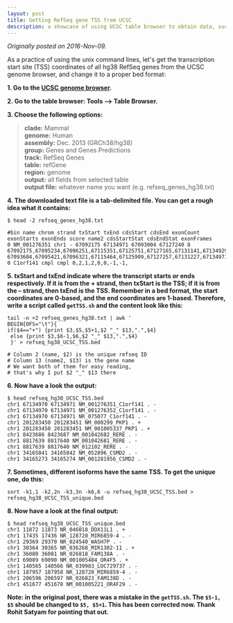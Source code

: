 ```yaml
---
layout: post
title: Getting RefSeq gene TSS from UCSC
description: a showcase of using UCSC table browser to obtain data, such as RefSeq gene transcriptional start site coordinates.
---
```


_Originally posted on 2016-Nov-09._

As a practice of using the unix command lines, let's get the transcription start site (TSS) coordinates of all hg38 RefSeq genes from the UCSC genome browser, and change it to a proper bed format:

__1. Go to the [UCSC genome browser](http://genome-euro.ucsc.edu/index.html).__

__2. Go to the table browser: Tools –> Table Browser.__

__3. Choose the following options:__

> __clade:__ Mammal  
> __genome:__ Human  
> __assembly:__ Dec. 2013 (GRCh38/hg38)  
> __group:__ Genes and Genes Predictions  
> __track:__ RefSeq Genes  
> __table:__ refGene  
> __region:__ genome  
> __output:__ all fields from selected table  
> __output file:__ whatever name you want (e.g. refseq_genes_hg38.txt)

__4. The downloaded text file is a tab-delimited file. You can get a rough idea what it contains:__

```
$ head -2 refseq_genes_hg38.txt

#bin name chrom strand txStart txEnd cdsStart cdsEnd exonCount exonStarts exonEnds score name2 cdsStartStat cdsEndStat exonFrames
0 NM_001276351 chr1 - 67092175 67134971 67093004 67127240 8 67092175,67095234,67096251,67115351,67125751,67127165,67131141,67134929, 67093604,67095421,67096321,67115464,67125909,67127257,67131227,67134971, 0 C1orf141 cmpl cmpl 0,2,1,2,0,0,-1,-1,
```

__5. txStart and txEnd indicate where the transcript starts or ends respectively. If it is from the + strand, then txStart is the TSS; if it is from the – strand, then txEnd is the TSS. Remember in a bed format, the start coordinates are 0-based, and the end coordinates are 1-based. Therefore, write a script called `getTSS.sh` and the content look like this:__

```
tail -n +2 refseq_genes_hg38.txt | awk '
BEGIN{OFS="\t"}{
if($4=="+") {print $3,$5,$5+1,$2 "_" $13,".",$4}
 else {print $3,$6-1,$6,$2 "_" $13,".",$4}
 }' > refseq_hg38_UCSC_TSS.bed
 
# Column 2 (name, $2) is the unique refseq ID
# Column 13 (name2, $13) is the gene name
# We want both of them for easy reading,
# that's why I put $2 "_" $13 there
```

__6. Now have a look the output:__

```
$ head refseq_hg38_UCSC_TSS.bed
chr1 67134970 67134971 NM_001276351_C1orf141 . -
chr1 67134970 67134971 NM_001276352_C1orf141 . -
chr1 67134970 67134971 NR_075077_C1orf141 . -
chr1 201283450 201283451 NM_000299_PKP1 . +
chr1 201283450 201283451 NM_001005337_PKP1 . +
chr1 8423686 8423687 NM_001042682_RERE . -
chr1 8817639 8817640 NM_001042681_RERE . -
chr1 8817639 8817640 NM_012102_RERE . -
chr1 34165841 34165842 NM_052896_CSMD2 . -
chr1 34165273 34165274 NM_001281956_CSMD2 . -
```

__7. Sometimes, different isoforms have the same TSS. To get the unique one, do this:__

```
sort -k1,1 -k2,2n -k3,3n -k6,6 -u refseq_hg38_UCSC_TSS.bed > refseq_hg38_UCSC_TSS_unique.bed
```

__8. Now have a look at the final output:__

```
$ head refseq_hg38_UCSC_TSS_unique.bed
chr1 11872 11873 NR_046018_DDX11L1 . +
chr1 17435 17436 NR_128720_MIR6859-4 . -
chr1 29369 29370 NR_024540_WASH7P . -
chr1 30364 30365 NR_036268_MIR1302-11 . +
chr1 36080 36081 NR_026818_FAM138A . -
chr1 69089 69090 NM_001005484_OR4F5 . +
chr1 140565 140566 NR_039983_LOC729737 . -
chr1 187957 187958 NR_128720_MIR6859-4 . -
chr1 206596 206597 NR_026823_FAM138D . -
chr1 451677 451678 NM_001005221_OR4F29 . -
```

__Note: in the original post, there was a mistake in the `getTSS.sh`. The `$5-1, $5` should be changed to `$5, $5+1`. This has been corrected now. Thank Rohit Satyam for pointing that out.__
